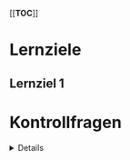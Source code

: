 [[__TOC__]]

# Lernziele
## Lernziel 1

# Kontrollfragen

<details>
  <summar>## Question</summar>
  I am an answer!
</details>


